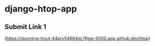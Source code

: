 # django-htop-app
## Submit Link 1
(https://stunning-trout-44prv54664xc76gw-5000.app.github.dev/htop)
